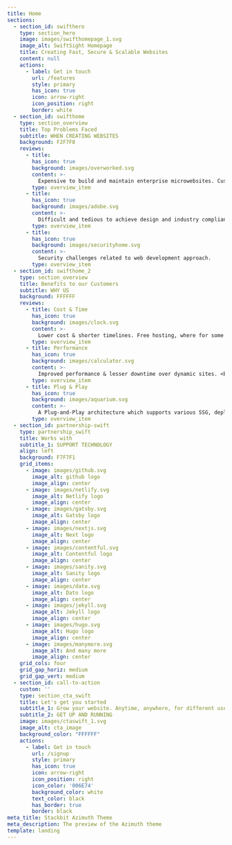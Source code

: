 ```yaml
---
title: Home
sections:
  - section_id: swifthero
    type: section_hero
    image: images/swifthomepage_1.svg
    image_alt: SwiftSight Homepage
    title: Creating Fast, Secure & Scalable Websites
    content: null
    actions:
      - label: Get in touch
        url: /features
        style: primary
        has_icon: true
        icon: arrow-right
        icon_position: right
        border: white
  - section_id: swifthome
    type: section_overview
    title: Top Problems Faced
    subtitle: WHEN CREATING WEBSITES
    background: F2F7F8
    reviews:
      - title:
        has_icon: true
        background: images/overworked.svg
        content: >-
          Expensive to build and maintain enterprise microwebsites. Custom building or using COTS products incurs heavy effort & licensing costs.
        type: overview_item
      - title: 
        has_icon: true
        background: images/adobe.svg
        content: >-
          Difficult and tedious to achieve design and industry compliance.
        type: overview_item
      - title: 
        has_icon: true
        background: images/securityhome.svg
        content: >-
          Security challenges related to web development approach.
        type: overview_item
  - section_id: swifthome_2
    type: section_overview
    title: Benefits to our Customers
    subtitle: WHY US
    background: FFFFFF
    reviews:
      - title: Cost & Time
        has_icon: true
        background: images/clock.svg
        content: >-
          Lower cost & shorter timelines. Free hosting, where for some cases, there is an existing central service, like WOG Isomer.
        type: overview_item
      - title: Performance
        has_icon: true
        background: images/calculator.svg
        content: >-
          Improved performance & lesser downtime over dynamic sites. <br> Improved security over dynamic sites. Lower attack surface due to nature of static/serverless sites.
        type: overview_item
      - title: Plug & Play
        has_icon: true
        background: images/aquarium.svg
        content: >-
          A Plug-and-Play architecture which supports various SSG, deployment, cloud & headless CMS integration.
        type: overview_item
  - section_id: partnership-swift
    type: partnership_swift
    title: Works with
    subtitle_1: SUPPORT TECHNOLOGY
    align: left
    background: F7F7F1
    grid_items:
      - image: images/github.svg
        image_alt: github logo
        image_align: center
      - image: images/netlify.svg
        image_alt: Netlify logo
        image_align: center
      - image: images/gatsby.svg
        image_alt: Gatsby logo
        image_align: center
      - image: images/nextjs.svg
        image_alt: Next logo
        image_align: center
      - image: images/contentful.svg
        image_alt: Contentful logo
        image_align: center
      - image: images/sanity.svg
        image_alt: Sanity logo
        image_align: center
      - image: images/dato.svg
        image_alt: Dato logo
        image_align: center
      - image: images/jekyll.svg
        image_alt: Jekyll logo
        image_align: center
      - image: images/hugo.svg
        image_alt: Hugo logo
        image_align: center
      - image: images/manymore.svg
        image_alt: And many more
        image_align: center
    grid_cols: four
    grid_gap_horiz: medium
    grid_gap_vert: medium
  - section_id: call-to-action
    custom: ''
    type: section_cta_swift
    title: Let's get you started
    subtitle_1: Grow your website. Anytime, anywhere, for different use cases.
    subtitle_2: GET UP AND RUNNING
    image: images/ctaswift_1.svg
    image_alt: cta_image
    background_color: "FFFFFF"
    actions:
      - label: Get in touch
        url: /signup
        style: primary
        has_icon: true
        icon: arrow-right
        icon_position: right
        icon_color: '006E74'
        background_color: white
        text_color: black
        has_border: true
        border: black
meta_title: Stackbit Azimuth Theme
meta_description: The preview of the Azimuth theme
template: landing
---
```


